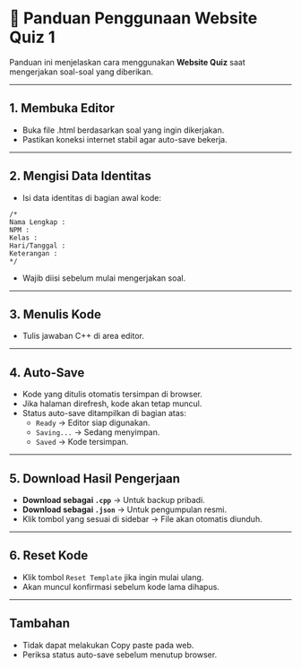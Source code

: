 # 📝 Panduan Penggunaan Website Quiz 1

Panduan ini menjelaskan cara menggunakan **Website Quiz** saat mengerjakan soal-soal yang diberikan.

---

## 1. Membuka Editor
- Buka file .html berdasarkan soal yang ingin dikerjakan.
- Pastikan koneksi internet stabil agar auto-save bekerja.

---

## 2. Mengisi Data Identitas
- Isi data identitas di bagian awal kode:
```
/*
Nama Lengkap :
NPM :
Kelas :
Hari/Tanggal :
Keterangan :
*/
```
- Wajib diisi sebelum mulai mengerjakan soal.

---

## 3. Menulis Kode
- Tulis jawaban C++ di area editor.

---

## 4. Auto-Save
- Kode yang ditulis otomatis tersimpan di browser.
- Jika halaman direfresh, kode akan tetap muncul.
- Status auto-save ditampilkan di bagian atas:
  - `Ready` → Editor siap digunakan.
  - `Saving...` → Sedang menyimpan.
  - `Saved` → Kode tersimpan.

---


## 5. Download Hasil Pengerjaan
- **Download sebagai `.cpp`** → Untuk backup pribadi.
- **Download sebagai `.json`** → Untuk pengumpulan resmi.
- Klik tombol yang sesuai di sidebar → File akan otomatis diunduh.

---

## 6. Reset Kode
- Klik tombol `Reset Template` jika ingin mulai ulang.
- Akan muncul konfirmasi sebelum kode lama dihapus.

---

## Tambahan
- Tidak dapat melakukan Copy paste pada web.
- Periksa status auto-save sebelum menutup browser.
